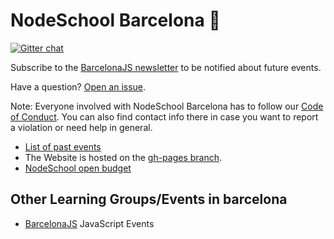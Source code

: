 NodeSchool Barcelona :school:
======

[![Gitter chat](https://badges.gitter.im/nodeschool/barcelona.png)](https://gitter.im/nodeschool/barcelona)

Subscribe to the [BarcelonaJS newsletter](http://eepurl.com/3ifev) to be notified about future events.

Have a question? [Open an issue](https://github.com/nodeschool/barcelona/issues).

Note: Everyone involved with NodeSchool Barcelona has to follow our [Code of Conduct](https://github.com/nodeschool/barcelona/blob/master/codeofconduct.md). You can also find contact info there in case you want to report a violation or need help in general.

* [List of past events](https://github.com/nodeschool/barcelona/issues?q=is%3Aissue+label%3Apast-event+is%3Aclosed)
* The Website is hosted on the [gh-pages branch](https://github.com/nodeschool/barcelona/tree/gh-pages).
* [NodeSchool open budget](https://travis-ci.org/nodeschool/barcelona/branches)

## Other Learning Groups/Events in barcelona

- [BarcelonaJS](http://www.barcelonajs.org/) JavaScript Events
